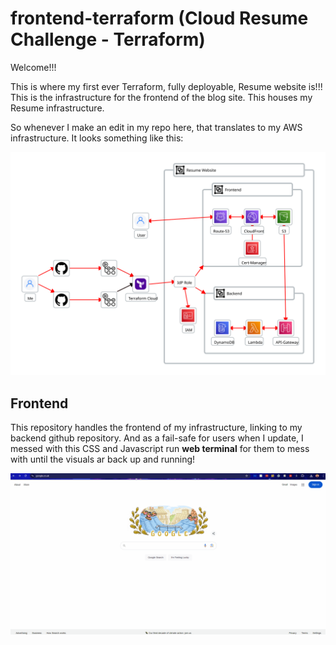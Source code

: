 # frontend-terraform (Cloud Resume Challenge - Terraform)

Welcome!!!

This is where my first ever Terraform, fully deployable, Resume website is!!!
This is the infrastructure for the frontend of the blog site. This houses my Resume infrastructure.

So whenever I make an edit in my repo here, that translates to my AWS infrastructure. It looks something like this:

![Resume Website](resume-diagram-holori.svg)

## Frontend

This repository handles the frontend of my infrastructure, linking to my backend github repository. And as a fail-safe for users when I update, I messed with this CSS and Javascript run **web terminal** for them to mess with until the visuals ar back up and running!

![Error-Page](update-terminal.gif)